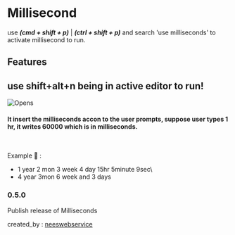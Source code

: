 # Millisecond

use **_(cmd + shift + p)_** | **_(ctrl + shift + p)_** and search 'use milliseconds' to activate millisecond to run.

## Features

## use **shift+alt+n** being in active editor to run!

![Opens](https://res.cloudinary.com/dmqcdiwlq/image/upload/v1677575542/Screenshot_from_2023-02-28_14-55-23_vftdsa.png)

#### It insert the milliseconds accon to the user prompts, suppose user types 1 hr, it writes 60000 which is in milliseconds.

<br>

Example 🚀 :

-   1 year 2 mon 3 week 4 day 15hr 5minute 9sec\
-   4 year 3mon 6 week and 3 days

### 0.5.0

Publish release of Milliseconds

created_by : [neeswebservice](https://github.com/neeswebservices)
